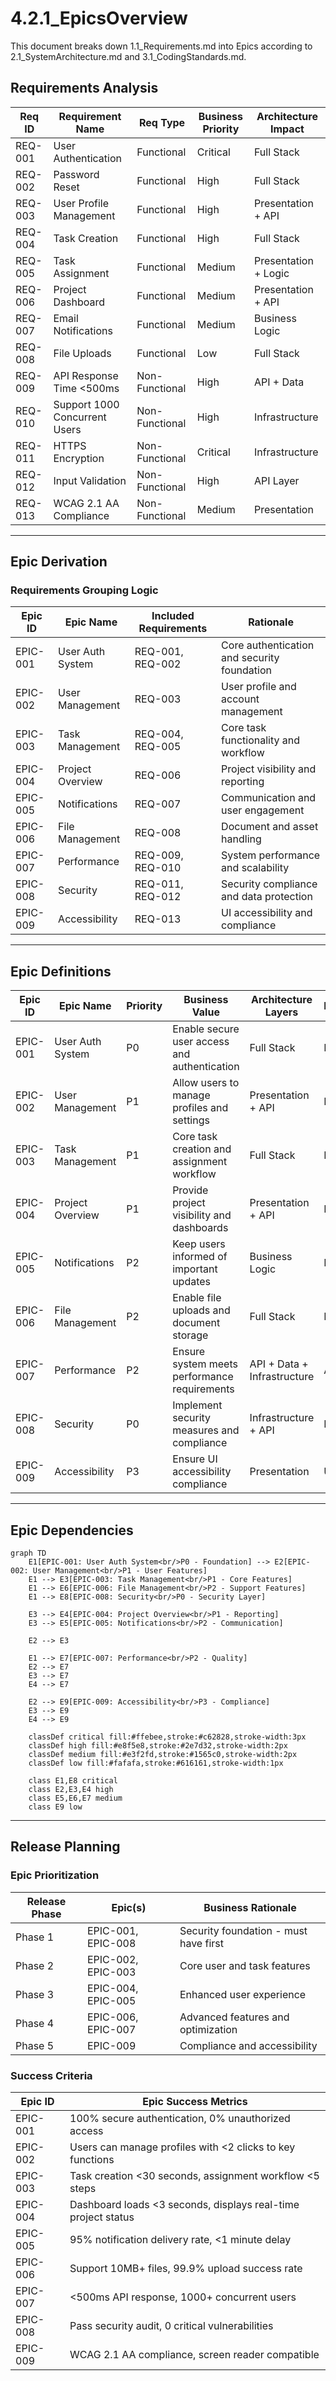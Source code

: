 # 4.2.1_EpicsOverview

This document breaks down 1.1_Requirements.md into Epics according to 2.1_SystemArchitecture.md and 3.1_CodingStandards.md.

## Requirements Analysis

| Req ID  | Requirement Name              | Req Type       | Business Priority | Architecture Impact  |
| ------- | ----------------------------- | -------------- | ----------------- | -------------------- |
| REQ-001 | User Authentication           | Functional     | Critical          | Full Stack           |
| REQ-002 | Password Reset                | Functional     | High              | Full Stack           |
| REQ-003 | User Profile Management       | Functional     | High              | Presentation + API   |
| REQ-004 | Task Creation                 | Functional     | High              | Full Stack           |
| REQ-005 | Task Assignment               | Functional     | Medium            | Presentation + Logic |
| REQ-006 | Project Dashboard             | Functional     | Medium            | Presentation + API   |
| REQ-007 | Email Notifications           | Functional     | Medium            | Business Logic       |
| REQ-008 | File Uploads                  | Functional     | Low               | Full Stack           |
| REQ-009 | API Response Time <500ms      | Non-Functional | High              | API + Data           |
| REQ-010 | Support 1000 Concurrent Users | Non-Functional | High              | Infrastructure       |
| REQ-011 | HTTPS Encryption              | Non-Functional | Critical          | Infrastructure       |
| REQ-012 | Input Validation              | Non-Functional | High              | API Layer            |
| REQ-013 | WCAG 2.1 AA Compliance        | Non-Functional | Medium            | Presentation         |

---

## Epic Derivation

### Requirements Grouping Logic

| Epic ID  | Epic Name        | Included Requirements | Rationale                                   |
| -------- | ---------------- | --------------------- | ------------------------------------------- |
| EPIC-001 | User Auth System | REQ-001, REQ-002      | Core authentication and security foundation |
| EPIC-002 | User Management  | REQ-003               | User profile and account management         |
| EPIC-003 | Task Management  | REQ-004, REQ-005      | Core task functionality and workflow        |
| EPIC-004 | Project Overview | REQ-006               | Project visibility and reporting            |
| EPIC-005 | Notifications    | REQ-007               | Communication and user engagement           |
| EPIC-006 | File Management  | REQ-008               | Document and asset handling                 |
| EPIC-007 | Performance      | REQ-009, REQ-010      | System performance and scalability          |
| EPIC-008 | Security         | REQ-011, REQ-012      | Security compliance and data protection     |
| EPIC-009 | Accessibility    | REQ-013               | UI accessibility and compliance             |

---

## Epic Definitions

| Epic ID  | Epic Name        | Priority | Business Value                               | Architecture Layers         | Dependencies |
| -------- | ---------------- | -------- | -------------------------------------------- | --------------------------- | ------------ |
| EPIC-001 | User Auth System | P0       | Enable secure user access and authentication | Full Stack                  | None         |
| EPIC-002 | User Management  | P1       | Allow users to manage profiles and settings  | Presentation + API          | EPIC-001     |
| EPIC-003 | Task Management  | P1       | Core task creation and assignment workflow   | Full Stack                  | EPIC-001     |
| EPIC-004 | Project Overview | P1       | Provide project visibility and dashboards    | Presentation + API          | EPIC-003     |
| EPIC-005 | Notifications    | P2       | Keep users informed of important updates     | Business Logic              | EPIC-003     |
| EPIC-006 | File Management  | P2       | Enable file uploads and document storage     | Full Stack                  | EPIC-001     |
| EPIC-007 | Performance      | P2       | Ensure system meets performance requirements | API + Data + Infrastructure | All Core     |
| EPIC-008 | Security         | P0       | Implement security measures and compliance   | Infrastructure + API        | EPIC-001     |
| EPIC-009 | Accessibility    | P3       | Ensure UI accessibility compliance           | Presentation                | UI Epics     |

---

## Epic Dependencies

```mermaid
graph TD
    E1[EPIC-001: User Auth System<br/>P0 - Foundation] --> E2[EPIC-002: User Management<br/>P1 - User Features]
    E1 --> E3[EPIC-003: Task Management<br/>P1 - Core Features]
    E1 --> E6[EPIC-006: File Management<br/>P2 - Support Features]
    E1 --> E8[EPIC-008: Security<br/>P0 - Security Layer]

    E3 --> E4[EPIC-004: Project Overview<br/>P1 - Reporting]
    E3 --> E5[EPIC-005: Notifications<br/>P2 - Communication]

    E2 --> E3

    E1 --> E7[EPIC-007: Performance<br/>P2 - Quality]
    E2 --> E7
    E3 --> E7
    E4 --> E7

    E2 --> E9[EPIC-009: Accessibility<br/>P3 - Compliance]
    E3 --> E9
    E4 --> E9

    classDef critical fill:#ffebee,stroke:#c62828,stroke-width:3px
    classDef high fill:#e8f5e8,stroke:#2e7d32,stroke-width:2px
    classDef medium fill:#e3f2fd,stroke:#1565c0,stroke-width:2px
    classDef low fill:#fafafa,stroke:#616161,stroke-width:1px

    class E1,E8 critical
    class E2,E3,E4 high
    class E5,E6,E7 medium
    class E9 low
```

---

## Release Planning

### Epic Prioritization

| Release Phase | Epic(s)            | Business Rationale                    |
| ------------- | ------------------ | ------------------------------------- |
| Phase 1       | EPIC-001, EPIC-008 | Security foundation - must have first |
| Phase 2       | EPIC-002, EPIC-003 | Core user and task features           |
| Phase 3       | EPIC-004, EPIC-005 | Enhanced user experience              |
| Phase 4       | EPIC-006, EPIC-007 | Advanced features and optimization    |
| Phase 5       | EPIC-009           | Compliance and accessibility          |

### Success Criteria

| Epic ID  | Epic Success Metrics                                          |
| -------- | ------------------------------------------------------------- |
| EPIC-001 | 100% secure authentication, 0% unauthorized access            |
| EPIC-002 | Users can manage profiles with <2 clicks to key functions     |
| EPIC-003 | Task creation <30 seconds, assignment workflow <5 steps       |
| EPIC-004 | Dashboard loads <3 seconds, displays real-time project status |
| EPIC-005 | 95% notification delivery rate, <1 minute delay               |
| EPIC-006 | Support 10MB+ files, 99.9% upload success rate                |
| EPIC-007 | <500ms API response, 1000+ concurrent users                   |
| EPIC-008 | Pass security audit, 0 critical vulnerabilities               |
| EPIC-009 | WCAG 2.1 AA compliance, screen reader compatible              |

